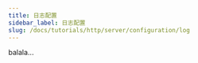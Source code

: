 ```yaml
---
title: 日志配置
sidebar_label: 日志配置
slug: /docs/tutorials/http/server/configuration/log
---
```

balala...